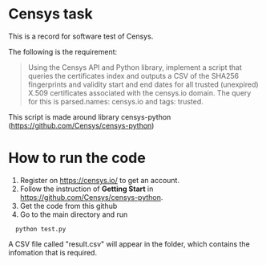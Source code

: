 # Censys task
This is a record for software test of Censys.

The following is the requirement: 
> Using the Censys API and Python library, implement a script that queries the certificates index and
outputs a CSV of the SHA256 fingerprints and validity start and end dates for all trusted (unexpired)
X.509 certificates associated with the censys.io domain. The query for this is parsed.names:
censys.io and tags: trusted.

This script is made around library censys-python (https://github.com/Censys/censys-python) 

# How to run the code
1. Register on https://censys.io/ to get an account.
2. Follow the instruction of **Getting Start** in https://github.com/Censys/censys-python.
3. Get the code from this github
4. Go to the main directory and run 
```
  python test.py
```
   A CSV file called "result.csv" will appear in the folder, which contains the infomation that is required.
